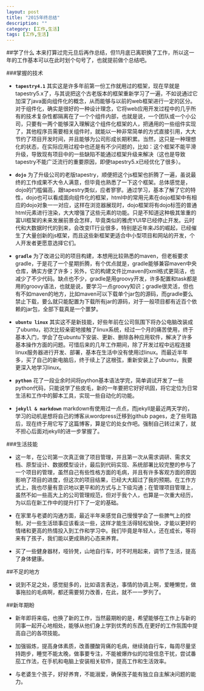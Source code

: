 ```yaml
---
layout: post
title: "2015年终总结"
description: ""
category: [工作,生活]
tags: [工作,生活]
---
```


##学了什么
本来打算过完元旦后再作总结，但11月底已离职换了工作，所以这一年的工作基本可以在此时划个句号了，也就提前做个总结吧。

###掌握的技术
- **`tapestry4.1`**
    其实这是许多年前第一份工作就用过的框架，现在早就是tapestry5.x了，与其说把这个古老版本的框架重新学习了一遍，不如说通过它加深了java面向组件化的概念，从而能够与以前的web框架进行一定的区分。对于组件化，确实是很好的一种设计理念，它将web应用开发过程中的几乎所有的技术复杂性都隔离在了一个个组件内部，也就是说，一个团队或一个小公司，只要有一两个能够深入理解这个组件化框架的人，把通用的一些组件实现了，其他程序员需要相关组件时，就能以一种非常简单的方式直接引用，大大节约了项目开发时间，并且能够为公司形成长期积累。当然，这只是一种理想化的状态，在实际应用过程中也还是有不少问题的，比如：这个框架不能平滑升级，导致现有项目中的一些缺陷不能通过框架升级来解决（这也是导致tapestry不能广泛流行的重要原因，即便tapestry5.x已经优化了很多）。

- **`dojo`**
    为了升级公司的老版tapestry，顺便把这个js框架也折腾了一遍，虽说最终的工作成果不大令人满意，但毕竟也熟悉了一下这个框架。总体感觉是，dojo的门槛偏高，跟tapestry类似，应者寥寥。通过学习，基本了解了它的特性，dojo也可以看成面向组件化的框架，html中的常用元素在dojo框架中有相应的dojo对象一一对应，这样在浏览器展现时，dojo框架将有dojo标签的普通html元素进行渲染，大大增强了这些元素的功能。只是不知道这种极其笨重的富UI框架的未来发展前景会怎样，毕竟类似的雅虎YUI早已经停止开发。云时代和大数据时代的到来，会改变IT行业很多，特别是近年来JS的崛起，已经催生了大量创新的js框架，而且这些新框架更适合中小型项目和网站的开发，个人开发者更愿意选择它们。

- **`gradle`**
    为了改进公司的项目构建，本想用比较熟悉的maven，但老板要求gradle，于是花了一个星期折腾，有个优点就是，gradle能够兼容maven中央仓库，确实方便了许多；另外，它的构建文件比maven的xml格式更简洁，也减少了不少代码。缺点也不少，gradle是用groovy开发，许多配置和task都是用的groovy语法，也就是说，要学习一点groovy知识；gradle很灵活，但也有不如maven的地方，比如maven可以下载单个jar包的源码，而gradle要么禁止下载，要么就只能配置为下载所有jar的源码，对于一般项目都有近百个依赖的jar包，全部下载真是一个噩梦。

- **`ubuntu linux`**
    其实这不是新技能，好些年前在公司氛围下将办公电脑改装成了ubuntu，初次比较亲密地接触了linux系统，经过一个月的痛苦使用，终于基本入门，学会了在ubuntu下安装、更新、删除各种应用软件，解决了许多基本操作方面的问题。可惜后来的几年工作期间，除了开发过程中远程连接linux服务器进行开发、部署，基本在生活中没有使用过linux。而最近半年多，买了自己的新电脑后，终于续上了这根弦，重新安装上了ubuntu，我要更深入地学习linux。

- **`python`**
    花了一段业余时间将python基本语法学完，简单调试开发了一些python代码，只能说学了些皮毛，新的一年要把它好好巩固，将它定位为日常生活和工作中的脚本工具，实现一些自动化的功能。

- **`jekyll & markdown`**
    markdown有使用过一点点，而jekyll是最近两天学的，学习的动机是想将自己的博客从wordpress迁移到github pages，走了些弯路后，现在终于用它写了这篇博客，算是它的处女作吧。强制自己转过来了，就不担心后面对jekyll的进一步掌握了。

###生活技能
*    这一年，在公司第一次真正做了项目管理，并且第一次从需求调研、需求文档、原型设计、数据模型设计，最后到代码实现、系统部署比较完整的参与了一个项目的管理，虽然自己有些性格方面的毛病，并且有许多客观方面的原因影响了项目的进度，但这次的项目结果，已经大大超过了我的预期。在工作方式上，我也尽量有意识地以更平和的方式与上下级沟通；在管理项目管理上，虽然不如一些高大上的公司管理规范，但对于我个人，也算是一次重大经历，为以后在新工作中的提升打下了一定的基础。

*    在家里与老婆的沟通方面，最近半年来感觉自己慢慢学会了一些脾气上的控制，对一些生活琐事应该看淡一些，这样才能生活得轻松愉快，才能以更好的情绪和更高的热情投入到工作和学习中。我们毕竟是年轻人，还在成长，等将来有了孩子，我们能以更成熟的心态来养育。

*    买了一些健身器材，哑铃凳，山地自行车，时不时用起来，调节了生活，提高了身体健康。

##不足的地方
*    说到不足之处，感觉挺多的，比如语言表达，事情的协调上啊，爱睡懒觉，做事拖拉的毛病啊，都还需要努力改善，在此，就不一一罗列了。

##新年期盼
*    新年即将来临，也换了新的工作，当然最期盼的是，希望能够在工作上与新的同事一起开心地相处，能够从他们身上学到优秀的东西,在更好的工作氛围中提高自己的各项技能。

*    加强锻炼，提高身体素质，改善腰酸背痛的毛病，继续骑自行车，每周尽量坚持跑步，睡觉不能太晚，做事要专注，不能被爆炸似的垃圾信息干扰，尝试番茄工作法，在手机和电脑上安装相关软件，提高工作和生活效率。

*    与老婆生个孩子，好好养育，不能溺爱，确保孩子能有独立自主解决问题的能力。

